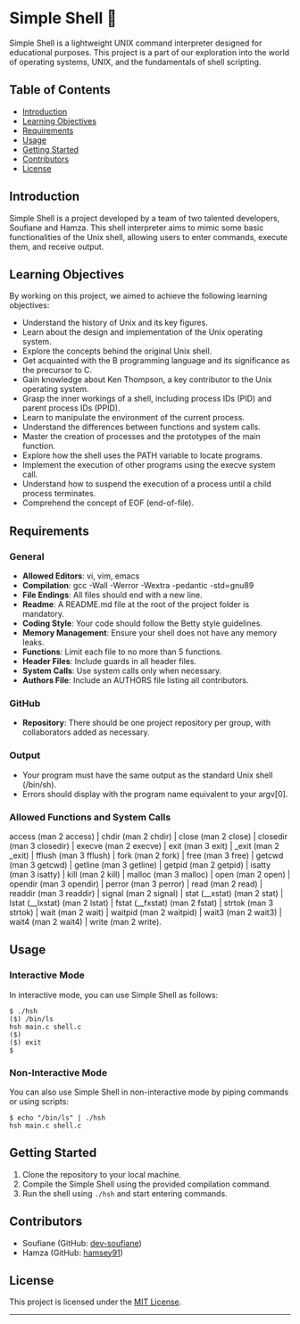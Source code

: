 # Simple Shell 🐚

Simple Shell is a lightweight UNIX command interpreter designed for educational purposes. This project is a part of our exploration into the world of operating systems, UNIX, and the fundamentals of shell scripting.

## Table of Contents
- [Introduction](#introduction)
- [Learning Objectives](#learning-objectives)
- [Requirements](#requirements)
- [Usage](#usage)
- [Getting Started](#getting-started)
- [Contributors](#contributors)
- [License](#license)

## Introduction
Simple Shell is a project developed by a team of two talented developers, Soufiane and Hamza. This shell interpreter aims to mimic some basic functionalities of the Unix shell, allowing users to enter commands, execute them, and receive output.

## Learning Objectives
By working on this project, we aimed to achieve the following learning objectives:

- Understand the history of Unix and its key figures.
- Learn about the design and implementation of the Unix operating system.
- Explore the concepts behind the original Unix shell.
- Get acquainted with the B programming language and its significance as the precursor to C.
- Gain knowledge about Ken Thompson, a key contributor to the Unix operating system.
- Grasp the inner workings of a shell, including process IDs (PID) and parent process IDs (PPID).
- Learn to manipulate the environment of the current process.
- Understand the differences between functions and system calls.
- Master the creation of processes and the prototypes of the main function.
- Explore how the shell uses the PATH variable to locate programs.
- Implement the execution of other programs using the execve system call.
- Understand how to suspend the execution of a process until a child process terminates.
- Comprehend the concept of EOF (end-of-file).

## Requirements
### General
- **Allowed Editors**: vi, vim, emacs
- **Compilation**: gcc -Wall -Werror -Wextra -pedantic -std=gnu89
- **File Endings**: All files should end with a new line.
- **Readme**: A README.md file at the root of the project folder is mandatory.
- **Coding Style**: Your code should follow the Betty style guidelines.
- **Memory Management**: Ensure your shell does not have any memory leaks.
- **Functions**: Limit each file to no more than 5 functions.
- **Header Files**: Include guards in all header files.
- **System Calls**: Use system calls only when necessary.
- **Authors File**: Include an AUTHORS file listing all contributors.

### GitHub
- **Repository**: There should be one project repository per group, with collaborators added as necessary.

### Output
- Your program must have the same output as the standard Unix shell (/bin/sh).
- Errors should display with the program name equivalent to your argv[0].

### Allowed Functions and System Calls
access (man 2 access) | chdir (man 2 chdir) | close (man 2 close) | closedir (man 3 closedir) | execve (man 2 execve) | exit (man 3 exit) | _exit (man 2 _exit) | fflush (man 3 fflush) | fork (man 2 fork) | free (man 3 free) | getcwd (man 3 getcwd) | getline (man 3 getline) | getpid (man 2 getpid) | isatty (man 3 isatty) | kill (man 2 kill) | malloc (man 3 malloc) | open (man 2 open) | opendir (man 3 opendir) | perror (man 3 perror) | read (man 2 read) | readdir (man 3 readdir) | signal (man 2 signal) | stat (__xstat) (man 2 stat) | lstat (__lxstat) (man 2 lstat) | fstat (__fxstat) (man 2 fstat) | strtok (man 3 strtok) | wait (man 2 wait) | waitpid (man 2 waitpid) | wait3 (man 2 wait3) | wait4 (man 2 wait4) | write (man 2 write).

## Usage
### Interactive Mode
In interactive mode, you can use Simple Shell as follows:

```shell
$ ./hsh
($) /bin/ls
hsh main.c shell.c
($)
($) exit
$
```

### Non-Interactive Mode
You can also use Simple Shell in non-interactive mode by piping commands or using scripts:

```shell
$ echo "/bin/ls" | ./hsh
hsh main.c shell.c
```

## Getting Started
1. Clone the repository to your local machine.
2. Compile the Simple Shell using the provided compilation command.
3. Run the shell using `./hsh` and start entering commands.

## Contributors
- Soufiane (GitHub: [dev-soufiane](https://github.com/dev-soufiane))
- Hamza (GitHub: [hamsey91](https://github.com/hamsey91))

## License
This project is licensed under the [MIT License](LICENSE.md).

---
